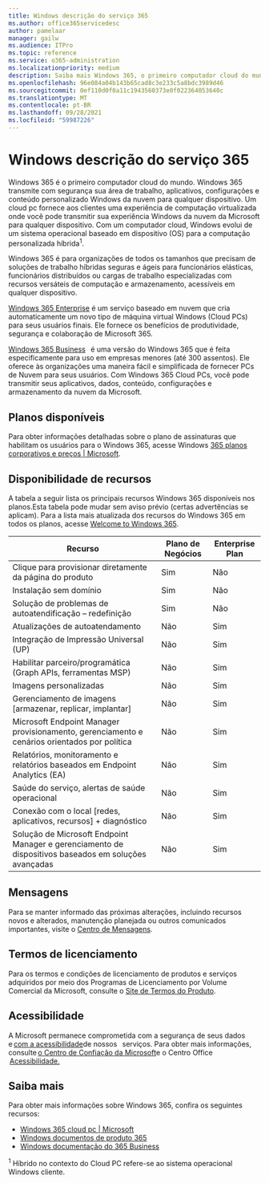 ```yaml
---
title: Windows descrição do serviço 365
ms.author: office365servicedesc
author: pamelaar
manager: gailw
ms.audience: ITPro
ms.topic: reference
ms.service: o365-administration
ms.localizationpriority: medium
description: Saiba mais Windows 365, o primeiro computador cloud do mundo e como, com um computador cloud, o Windows evolui de um sistema operacional baseado em dispositivo (SO) para a computação personalizada híbrida.
ms.openlocfilehash: 96e084a04b143b65cad8c3e233c5a8bdc3989d46
ms.sourcegitcommit: 0ef110d0f0a11c1943560373e0f022364053640c
ms.translationtype: MT
ms.contentlocale: pt-BR
ms.lasthandoff: 09/28/2021
ms.locfileid: "59987226"
---
```

# <a name="windows-365-service-description"></a>Windows descrição do serviço 365

Windows 365 é o primeiro computador cloud do mundo. Windows 365 transmite com segurança sua área de trabalho, aplicativos, configurações e conteúdo personalizado Windows da nuvem para qualquer dispositivo. Um cloud pc fornece aos clientes uma experiência de computação virtualizada onde você pode transmitir sua experiência Windows da nuvem da Microsoft para qualquer dispositivo. Com um computador cloud, Windows evolui de um sistema operacional baseado em dispositivo (OS) para a computação personalizada híbrida<sup>1</sup>.

Windows 365 é para organizações de todos os tamanhos que precisam de soluções de trabalho híbridas seguras e ágeis para funcionários elásticas, funcionários distribuídos ou cargas de trabalho especializadas com recursos versáteis de computação e armazenamento, acessíveis em qualquer dispositivo.

[Windows 365 Enterprise](/windows-365/overview) é um serviço baseado em nuvem que cria automaticamente um novo tipo de máquina virtual Windows (Cloud PCs) para seus usuários finais. Ele fornece os benefícios de produtividade, segurança e colaboração de Microsoft 365.

[Windows 365 Business](https://www.microsoft.com/windows-365/business)   é uma versão do Windows 365 que é feita especificamente para uso em empresas menores (até 300 assentos). Ele oferece às organizações uma maneira fácil e simplificada de fornecer PCs de Nuvem para seus usuários. Com Windows 365 Cloud PCs, você pode transmitir seus aplicativos, dados, conteúdo, configurações e armazenamento da nuvem da Microsoft.

## <a name="available-plans"></a>Planos disponíveis

Para obter informações detalhadas sobre o plano de assinaturas que habilitam os usuários para o Windows 365, acesse Windows [365 planos corporativos e preços | Microsoft](https://www.microsoft.com/windows-365/enterprise/compare-plans-pricing).

## <a name="feature-availability"></a>Disponibilidade de recursos

A tabela a seguir lista os principais recursos Windows 365 disponíveis nos planos.Esta tabela pode mudar sem aviso prévio (certas advertências se aplicam). Para a lista mais atualizada dos recursos do Windows 365 em todos os planos, acesse [Welcome to Windows 365](https://www.microsoft.com/windows-365).

| Recurso | Plano de Negócios | Enterprise Plan |
|---------|---------|---------|
| Clique para provisionar diretamente da página do produto | Sim | Não |
| Instalação sem domínio | Sim | Não |
| Solução de problemas de autoatendificação – redefinição | Sim | Não |
| Atualizações de autoatendamento | Não | Sim |
| Integração de Impressão Universal (UP) | Não | Sim |
| Habilitar parceiro/programática (Graph APIs, ferramentas MSP) | Não | Sim |
| Imagens personalizadas | Não | Sim |
| Gerenciamento de imagens [armazenar, replicar, implantar] | Não | Sim |
| Microsoft Endpoint Manager provisionamento, gerenciamento e cenários orientados por política | Não | Sim |
| Relatórios, monitoramento e relatórios baseados em Endpoint Analytics (EA) | Não | Sim |
| Saúde do serviço, alertas de saúde operacional | Não | Sim |
| Conexão com o local [redes, aplicativos, recursos] + diagnóstico | Não | Sim |
| Solução de Microsoft Endpoint Manager e gerenciamento de dispositivos baseados em soluções avançadas | Não | Sim |

## <a name="messaging"></a>Mensagens

Para se manter informado das próximas alterações, incluindo recursos novos e alterados, manutenção planejada ou outros comunicados importantes, visite o [Centro de Mensagens](/microsoft-365/admin/manage/message-center).

## <a name="licensing-terms"></a>Termos de licenciamento

Para os termos e condições de licenciamento de produtos e serviços adquiridos por meio dos Programas de Licenciamento por Volume Comercial da Microsoft, consulte o [Site de Termos do Produto](https://www.microsoft.com/licensing/terms/).

## <a name="accessibility"></a>Acessibilidade

A Microsoft permanece comprometida com a segurança de seus dados e [com a acessibilidade](https://www.microsoft.com/trust-center/compliance/accessibility)de nossos   serviços. Para obter mais informações, consulte [o Centro de Confiação da Microsoft](https://www.microsoft.com/trust-center)e o Centro Office    [Acessibilidade.](https://support.office.com/article/ecab0fcf-d143-4fe8-a2ff-6cd596bddc6d)

## <a name="learn-more"></a>Saiba mais

Para obter mais informações sobre Windows 365, confira os seguintes recursos:

- [Windows 365 cloud pc | Microsoft](https://www.windows365.com/)
- [Windows documentos de produto 365](https://aka.ms/w365docs)
- [Windows documentação do 365 Business](https://aka.ms/w365businessdocs)

<sup>1</sup> Híbrido no contexto do Cloud PC refere-se ao sistema operacional Windows cliente.
